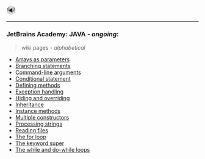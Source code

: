 <a href="https://kamil-jankowski.github.io/"><img src="pictures/button.png" alt="back_icon" width="25"/></a>
<hr>

### JetBrains Academy: JAVA - _ongoing_:
> wiki pages - _alphabetical_

* <a href="https://github.com/Kamil-Jankowski/Learnig-JAVA/wiki/JetBrains-Academy:-Arrays-as-parameters" target="_blank">Arrays as parameters</a>
* <a href="https://github.com/Kamil-Jankowski/Learnig-JAVA/wiki/JetBrains-Academy:-Branching-statements" target="_blank">Branching statements</a>
* <a href="https://github.com/Kamil-Jankowski/Learnig-JAVA/wiki/JetBrains-Academy:-Command-line-arguments" target="_blank">Command-line arguments</a>
* <a href="https://github.com/Kamil-Jankowski/Learnig-JAVA/wiki/JetBrains-Academy:-Conditional-statement" target="_blank">Conditional statement</a>
* <a href="https://github.com/Kamil-Jankowski/Learnig-JAVA/wiki/JetBrains-Academy:-Defining-methods" target="_blank">Defining methods</a>
* <a href="https://github.com/Kamil-Jankowski/Learnig-JAVA/wiki/JetBrains-Academy:-Exception-handling" target="_blank">Exception handling</a>
* <a href="https://github.com/Kamil-Jankowski/Learnig-JAVA/wiki/JetBrains-Academy:-Hiding-and-overriding" target="_blank">Hiding and overriding</a>
* <a href="https://github.com/Kamil-Jankowski/Learnig-JAVA/wiki/JetBrains-Academy:-Inheritance" target="_blank">Inheritance</a>
* <a href="https://github.com/Kamil-Jankowski/Learnig-JAVA/wiki/JetBrains-Academy:-Instance-methods" target="_blank">Instance methods</a>
* <a href="https://github.com/Kamil-Jankowski/Learnig-JAVA/wiki/JetBrains-Academy:-Multiple-constructors" target="_blank">Multiple constructors</a>
* <a href="https://github.com/Kamil-Jankowski/Learnig-JAVA/wiki/JetBrains-Academy:-Processing-strings" target="_blank">Processing strings</a>
* <a href="https://github.com/Kamil-Jankowski/Learnig-JAVA/wiki/JetBrains-Academy:-Reading-files" target="_blank">Reading files</a>
* <a href="https://github.com/Kamil-Jankowski/Learnig-JAVA/wiki/JetBrains-Academy:-The-for-loop" target="_blank">The for loop</a>
* <a href="https://github.com/Kamil-Jankowski/Learnig-JAVA/wiki/JetBrains-Academy:-The-keyword-super" target="_blank">The keyword super</a>
* <a href="https://github.com/Kamil-Jankowski/Learnig-JAVA/wiki/JetBrains-Academy:-while-&-do-while" target="_blank">The while and do-while loops</a>
